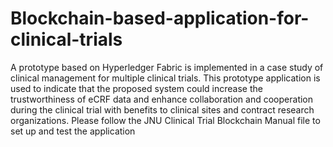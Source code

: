 # Blockchain-based-application-for-clinical-trials
A prototype based on Hyperledger Fabric is implemented in a case study of clinical management for multiple clinical trials. This prototype application is used to indicate that the proposed system could increase the trustworthiness of eCRF data and enhance collaboration and cooperation during the clinical trial with benefits to clinical sites and contract research organizations.
Please follow the JNU Clinical Trial Blockchain Manual file to set up and test the application
